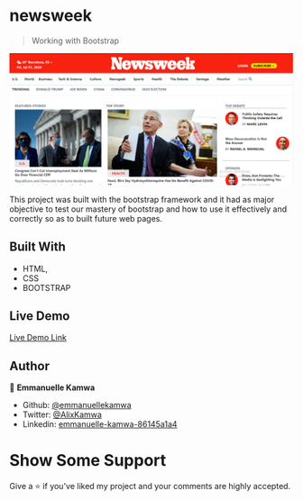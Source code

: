 # newsweek

> Working with Bootstrap

![screenshot](./images/news.png)

This project was built with the bootstrap framework and it had as major objective to test our mastery of bootstrap and how to use it effectively and correctly so as to built future web pages.

## Built With

-   HTML,
-   CSS
-   BOOTSTRAP

## Live Demo

[Live Demo Link](https://raw.githack.com/emmanuellekamwa/newsweek/tree/feature-branch)

## Author

👤 **Emmanuelle Kamwa**

-   Github: [@emmanuellekamwa](https://github.com/emmanuellekamwa)
-   Twitter: [@AlixKamwa](https://twitter.com/AlixKamwa)
-   Linkedin: [emmanuelle-kamwa-86145a1a4](https://www.linkedin.com/in/emmanuelle-kamwa-86145a1a4/)

# Show Some Support

Give a ⭐ if you've liked my project and your comments are highly accepted.
